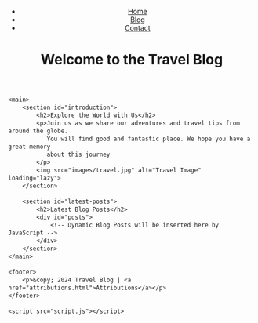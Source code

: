 <!DOCTYPE html>
<html lang="en">
<head>
    <meta charset="UTF-8">
    <meta name="viewport" content="width=device-width, initial-scale=1.0">
    <title>Travel Blog - Home</title>
    <link rel="stylesheet" href="styles.css">
</head>
<body>
    <header>
        <nav>
            <ul>
                <li><a href="index.html">Home</a></li>
                <li><a href="blog.html">Blog</a></li>
                <li><a href="contact.html">Contact</a></li>
            </ul>
        </nav>
        <h1>Welcome to the Travel Blog</h1>
    </header>

    <main>
        <section id="introduction">
            <h2>Explore the World with Us</h2>
            <p>Join us as we share our adventures and travel tips from around the globe.
               You will find good and fantastic place. We hope you have a great memory 
               about this journey
            </p>
            <img src="images/travel.jpg" alt="Travel Image" loading="lazy">
        </section>
        
        <section id="latest-posts">
            <h2>Latest Blog Posts</h2>
            <div id="posts">
                <!-- Dynamic Blog Posts will be inserted here by JavaScript -->
            </div>
        </section>
    </main>

    <footer>
        <p>&copy; 2024 Travel Blog | <a href="attributions.html">Attributions</a></p>
    </footer>

    <script src="script.js"></script>
</body>
</html>

